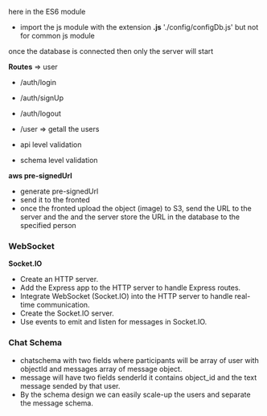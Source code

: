 here in the ES6 module
 - import the js module with the extension **.js**  './config/configDb.js' but not for common js module

 once the database is connected then only the server will start

**Routes** => user
 - /auth/login
 - /auth/signUp 
 - /auth/logout 

 - /user => getall the users

 - api level validation
 - schema level validation

 **aws pre-signedUrl**
 - generate pre-signedUrl
 - send it to the fronted
 - once the fronted upload the object (image) to S3, send the URL to the server and the and the server store the URL in the database to the specified person


### WebSocket
**Socket.IO**
- Create an HTTP server.
- Add the Express app to the HTTP server to handle Express routes.
- Integrate WebSocket (Socket.IO) into the HTTP server to handle real-time communication.
- Create the Socket.IO server.
- Use events to emit and listen for messages in Socket.IO.


### Chat Schema
- chatschema with two fields where participants will be array of user with objectId and messages array of message object.
- message will have two fields senderId it contains object_id and the text message sended by that user.
- By the schema design we can easily scale-up the users and separate the message schema.
